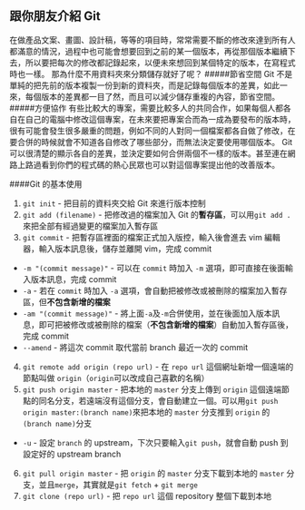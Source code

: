 ## 跟你朋友介紹 Git

在做產品文案、畫圖、設計稿，等等的項目時，常常需要不斷的修改來達到所有人都滿意的情況，過程中也可能會想要回到之前的某一個版本，再從那個版本繼續下去，所以要把每次的修改都記錄起來，以便未來想回到某個特定的版本，在寫程式時也一樣。
那為什麼不用資料夾來分類儲存就好了呢？
#####節省空間
Git 不是單純的把先前的版本複製一份到新的資料夾，而是記錄每個版本的差異，如此一來，每個版本的差異都一目了然，而且可以減少儲存重複的內容，節省空間。
#####方便協作
有些比較大的專案，需要比較多人的共同合作，如果每個人都各自在自己的電腦中修改這個專案，在未來要把專案合而為一成為要發布的版本時，很有可能會發生很多嚴重的問題，例如不同的人對同一個檔案都各自做了修改，在要合併的時候就會不知道各自修改了哪些部分，而無法決定要使用哪個版本。
Git 可以很清楚的顯示各自的差異，並決定要如何合併兩個不一樣的版本。甚至連在網路上路過看到你們的程式碼的熱心民眾也可以對這個專案提出他的改善版本。

####Git 的基本使用

1. `git init` - 把目前的資料夾交給 Git 來進行版本控制
2. `git add (filename)` - 把修改過的檔案加入 Git 的**暫存區**，可以用`git add .`來把全部有經過變更的檔案加入暫存區
3. `git commit` - 把暫存區裡面的檔案正式加入版控，輸入後會進去 vim 編輯器，輸入版本訊息後，儲存並離開 vim，完成 commit
  - `-m "(commit message)"` - 可以在 `commit` 時加入 `-m` 選項，即可直接在後面輸入版本訊息，完成 commit
  - `-a` - 若在 `commit` 時加入 `-a` 選項，會自動把被修改或被刪除的檔案加入暫存區，但**不包含新增的檔案**
  - `-am "(commit message)"` - 將上面`-a`及`-m`合併使用，並在後面加入版本訊息，即可把被修改或被刪除的檔案（**不包含新增的檔案**）自動加入暫存區後，完成 commit
  - `--amend` - 將這次 commit 取代當前 branch 最近一次的 commit
4. `git remote add origin (repo url)` - 在 `repo url` 這個網址新增一個遠端的節點叫做 `origin`（`origin`可以改成自己喜歡的名稱）
5. `git push origin master` - 把本地的 `master` 分支上傳到 `origin` 這個遠端節點的同名分支，若遠端沒有這個分支，會自動建立一個。可以用`git push origin master:(branch name)`來把本地的 `master` 分支推到 `origin` 的`(branch name)`分支
  - `-u` - 設定 `branch` 的 upstream，下次只要輸入`git push`，就會自動 push 到設定好的 upstream branch
6. `git pull origin master` - 把 `origin` 的 `master` 分支下載到本地的 `master` 分支，並且`merge`，其實就是`git fetch` + `git merge`
7. `git clone (repo url)` - 把 `repo url` 這個 repository 整個下載到本地
